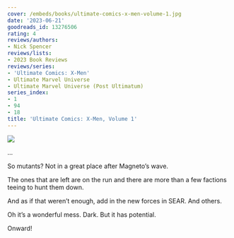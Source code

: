 ```yaml
---
cover: /embeds/books/ultimate-comics-x-men-volume-1.jpg
date: '2023-06-21'
goodreads_id: 13276506
rating: 4
reviews/authors:
- Nick Spencer
reviews/lists:
- 2023 Book Reviews
reviews/series:
- 'Ultimate Comics: X-Men'
- Ultimate Marvel Universe
- Ultimate Marvel Universe (Post Ultimatum)
series_index:
- 1
- 94
- 18
title: 'Ultimate Comics: X-Men, Volume 1'
---
```

![](/embeds/books/attachments/ultimate-comics-x-men-1-textbundle-16d33c.png)

…

So mutants? Not in a great place after Magneto’s wave. 

The ones  that are left are on the run and there are more than a few factions teeing to hunt them down. 

And as if that weren’t enough, add in the new forces in SEAR. And others. 

Oh it’s a wonderful mess. Dark. But it has potential. 

Onward!
